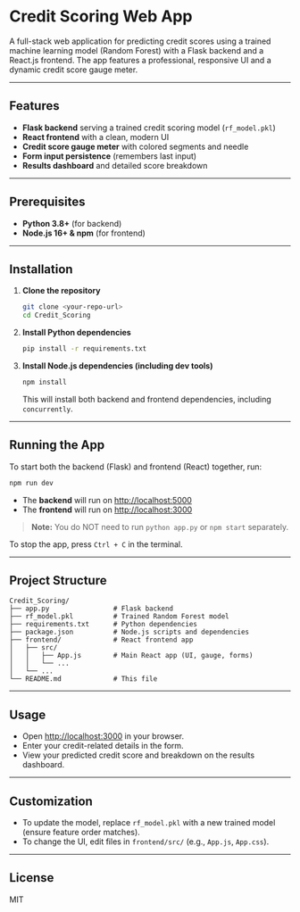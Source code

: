 # Credit Scoring Web App

A full-stack web application for predicting credit scores using a trained machine learning model (Random Forest) with a Flask backend and a React.js frontend. The app features a professional, responsive UI and a dynamic credit score gauge meter.

---

## Features
- **Flask backend** serving a trained credit scoring model (`rf_model.pkl`)
- **React frontend** with a clean, modern UI
- **Credit score gauge meter** with colored segments and needle
- **Form input persistence** (remembers last input)
- **Results dashboard** and detailed score breakdown

---

## Prerequisites
- **Python 3.8+** (for backend)
- **Node.js 16+ & npm** (for frontend)

---

## Installation

1. **Clone the repository**
   ```bash
   git clone <your-repo-url>
   cd Credit_Scoring
   ```

2. **Install Python dependencies**
   ```bash
   pip install -r requirements.txt
   ```

3. **Install Node.js dependencies (including dev tools)**
   ```bash
   npm install
   ```
   This will install both backend and frontend dependencies, including `concurrently`.

---

## Running the App

To start both the backend (Flask) and frontend (React) together, run:

```bash
npm run dev
```

- The **backend** will run on [http://localhost:5000](http://localhost:5000)
- The **frontend** will run on [http://localhost:3000](http://localhost:3000)

> **Note:** You do NOT need to run `python app.py` or `npm start` separately.

To stop the app, press `Ctrl + C` in the terminal.

---

## Project Structure

```
Credit_Scoring/
├── app.py                # Flask backend
├── rf_model.pkl          # Trained Random Forest model
├── requirements.txt      # Python dependencies
├── package.json          # Node.js scripts and dependencies
├── frontend/             # React frontend app
│   ├── src/
│   │   ├── App.js        # Main React app (UI, gauge, forms)
│   │   └── ...
│   └── ...
└── README.md             # This file
```

---

## Usage
- Open [http://localhost:3000](http://localhost:3000) in your browser.
- Enter your credit-related details in the form.
- View your predicted credit score and breakdown on the results dashboard.

---

## Customization
- To update the model, replace `rf_model.pkl` with a new trained model (ensure feature order matches).
- To change the UI, edit files in `frontend/src/` (e.g., `App.js`, `App.css`).

---

## License
MIT
